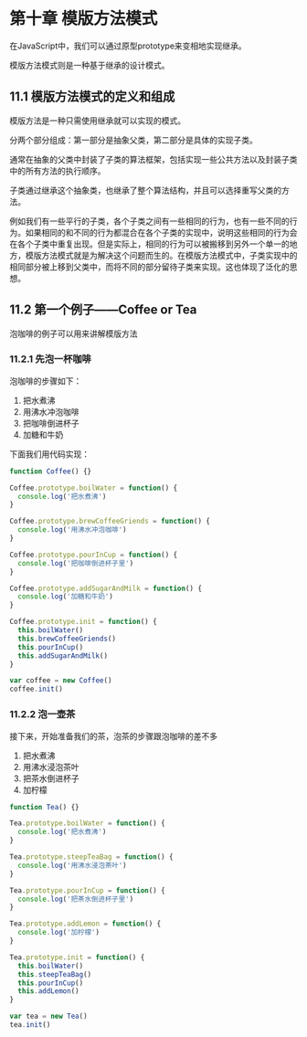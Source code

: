 # 第十章 模版方法模式

在JavaScript中，我们可以通过原型prototype来变相地实现继承。

模版方法模式则是一种基于继承的设计模式。

## 11.1 模版方法模式的定义和组成

模版方法是一种只需使用继承就可以实现的模式。

分两个部分组成：第一部分是抽象父类，第二部分是具体的实现子类。

通常在抽象的父类中封装了子类的算法框架，包括实现一些公共方法以及封装子类中的所有方法的执行顺序。

子类通过继承这个抽象类，也继承了整个算法结构，并且可以选择重写父类的方法。

例如我们有一些平行的子类，各个子类之间有一些相同的行为，也有一些不同的行为。如果相同的和不同的行为都混合在各个子类的实现中，说明这些相同的行为会在各个子类中重复出现。但是实际上，相同的行为可以被搬移到另外一个单一的地方，模版方法模式就是为解决这个问题而生的。在模版方法模式中，子类实现中的相同部分被上移到父类中，而将不同的部分留待子类来实现。这也体现了泛化的思想。

## 11.2 第一个例子——Coffee or Tea

泡咖啡的例子可以用来讲解模版方法

### 11.2.1 先泡一杯咖啡

泡咖啡的步骤如下：

1. 把水煮沸
2. 用沸水冲泡咖啡
3. 把咖啡倒进杯子
4. 加糖和牛奶

下面我们用代码实现：

```javascript
function Coffee() {}

Coffee.prototype.boilWater = function() {
  console.log('把水煮沸')
}

Coffee.prototype.brewCoffeeGriends = function() {
  console.log('用沸水冲泡咖啡')
}

Coffee.prototype.pourInCup = function() {
  console.log('把咖啡倒进杯子里')
}

Coffee.prototype.addSugarAndMilk = function() {
  console.log('加糖和牛奶')
}

Coffee.prototype.init = function() {
  this.boilWater()
  this.brewCoffeeGriends()
  this.pourInCup()
  this.addSugarAndMilk()
}

var coffee = new Coffee()
coffee.init()
```

### 11.2.2 泡一壶茶

接下来，开始准备我们的茶，泡茶的步骤跟泡咖啡的差不多

1. 把水煮沸
2. 用沸水浸泡茶叶
3. 把茶水倒进杯子
4. 加柠檬

```javascript
function Tea() {}

Tea.prototype.boilWater = function() {
  console.log('把水煮沸')
}

Tea.prototype.steepTeaBag = function() {
  console.log('用沸水浸泡茶叶')
}

Tea.prototype.pourInCup = function() {
  console.log('把茶水倒进杯子里')
}

Tea.prototype.addLemon = function() {
  console.log('加柠檬')
}

Tea.prototype.init = function() {
  this.boilWater()
  this.steepTeaBag()
  this.pourInCup()
  this.addLemon()
}

var tea = new Tea()
tea.init()
```

